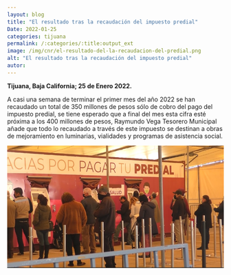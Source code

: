 ```yaml
---
layout: blog
title: "El resultado tras la recaudación del impuesto predial"
Date: 2022-01-25
categories: tijuana
permalink: /:categories/:title:output_ext
image: /img/cnr/el-resultado-del-la-recaudacion-del-predial.png
alt: "El resultado tras la recaudación del impuesto predial"
autor:
---
```


**Tijuana, Baja California; 25 de Enero 2022.** 

A casi una semana de terminar el primer mes del año 2022 se han recaudado un total de 350 millones de pesos sólo de cobro del pago del impuesto predial, se tiene esperado que a final del mes esta cifra esté próxima a los 400 millones de pesos, Raymundo Vega Tesorero Municipal añade que todo lo recaudado a través de este impuesto se destinan a obras de mejoramiento en luminarias, vialidades y programas de asistencia social. 

<div id="carouselExampleSlidesOnly" class="carousel slide" data-ride="carousel">
  <div class="carousel-inner">
    <div class="carousel-item active">
       <img class="d-block w-100" src="/img/cnr/el-resultado-del-la-recaudacion-del-predial.png" loading="lazy"  alt="El resultado tras la recaudación del impuesto predial">
    </div>
  </div>
</div>